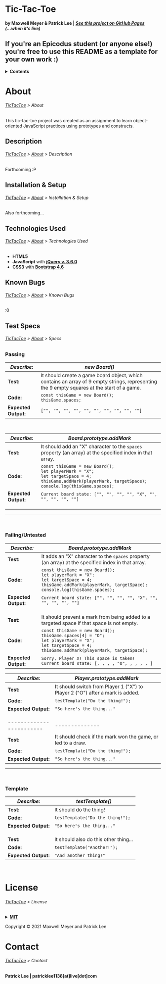 # <a name="TicTacToe"></a>Tic-Tac-Toe
#### by Maxwell Meyer & Patrick Lee | _[See this project on GitHub Pages](https://patrick-verbs.github.io/tictactoe)_ _(...when it's live)_

## __If you're an Epicodus student__ (or anyone else!) you're free to use this README as a template for your own work :)
<details><summary><strong>Contents</strong></summary>
<ul>
  <li><a href="#About">About</a></li>
  <ul>
    <li><a href="#Description">Description</a></li>
    <li><a href="#Install">Installation & Setup</a></li>
    <li><a href="#Technologies">Technologies Used</a></li>
    <li><a href="#Bugs">Known Bugs</a></li>
    <li><a href="#Specs">Test Specs</a></li>
  </ul>
  <li><a href="#License">License</a></li>
  <li><a href="#Contact">Contact</a></li>
</ul>
</details>

# <a name="About"></a>About
###### _[TicTacToe](https://github.com/patrick-verbs/tictactoe) > About_
This tic-tac-toe project was created as an assignment to learn object-oriented JavaScript practices using prototypes and constructs.

## <a name="Description"></a>Description
###### _[TicTacToe](https://github.com/patrick-verbs/tictactoe) > [About](#About) > Description_
Forthcoming :P

## <a name="Install"></a>Installation & Setup
###### _[TicTacToe](https://github.com/patrick-verbs/tictactoe) > [About](#About) > Installation & Setup_
Also forthcoming...

## <a name="Technologies"></a>Technologies Used
###### _[TicTacToe](https://github.com/patrick-verbs/tictactoe) > [About](#About) > Technologies Used_
- __HTML5__
- __JavaScript__ with __[jQuery v. 3.6.0](https://jquery.com/)__
- __CSS3__ with __[Bootstrap 4.6](https://getbootstrap.com/docs/4.6/getting-started/introduction/)__

## <a name="Bugs"></a>Known Bugs
###### _[TicTacToe](https://github.com/patrick-verbs/tictactoe) > [About](#About) > Known Bugs_
:0

## <a name="Specs"></a>Test Specs
###### _[TicTacToe](https://github.com/patrick-verbs/tictactoe) > [About](#About) > Specs_
### Passing
| _Describe:_            | _new Board()_ |
|------------------------|--------------|
| __Test:__              | It should create a game board object, which contains an array of 9 empty strings, representing the 9 empty squares at the start of a game. |
| __Code:__              | ```const thisGame = new Board();```<br>```thisGame.spaces;``` |
| __Expected Output:__   | ```["", "", "", "", "", "", "", "", "", ""]``` |

<br>

| _Describe:_            | _Board.prototype.addMark_ |
|------------------------|--------------|
| __Test:__              | It should add an "X" character to the ```spaces``` property (an array) at the specified index in that array.  |
| __Code:__              | ```const thisGame = new Board();```<br>```let playerMark = "X";```<br>```let targetSpace = 4;```<br>```thisGame.addMark(playerMark, targetSpace);```<br>```console.log(thisGame.spaces);``` |
| __Expected Output:__   | ```Current board state: ["", "", "", "", "X", "", "", "", "", ""]``` |
|                        ||
|                        ||
|                        ||


---
<br>

### Failing/Untested
| _Describe:_            | _Board.prototype.addMark_ |
|------------------------|--------------|
| __Test:__              | It adds an "X" character to the ```spaces``` property (an array) at the specified index in that array.  |
| __Code:__              | ```const thisGame = new Board();```<br>```let playerMark = "X";```<br>```let targetSpace = 4;```<br>```thisGame.addMark(playerMark, targetSpace);```<br>```console.log(thisGame.spaces);``` |
| __Expected Output:__   | ```Current board state: ["", "", "", "", "X", "", "", "", "", ""]``` |
|                        ||
|                        ||
|                        ||
| __Test:__              | It should prevent a mark from being added to a targeted space if that space is not empty.  |
| __Code:__              | ```const thisGame = new Board();```<br>```thisGame.spaces[4] = "O";```<br>```let playerMark = "X";```<br>```let targetSpace = 4;```<br>```thisGame.addMark(playerMark, targetSpace);``` |
| __Expected Output:__   | ```Sorry, Player X! This space is taken!```<br>```Current board state: [, , , , "O", , , , , ]``` |

| _Describe:_            | _Player.prototype.addMark_ |
|------------------------|--------------|
| __Test:__              | It should switch from Player 1 ("X") to Player 2 ("O") after a mark is added. |
| __Code:__              | ```testTemplate("Do the thing!");``` |
| __Expected Output:__   | ```"So here's the thing..."``` |
|                        ||
|                        ||
|                        ||
|------------------------|--------------|
| __Test:__              | It should check if the mark won the game, or led to a draw. |
| __Code:__              | ```testTemplate("Do the thing!");``` |
| __Expected Output:__   | ```"So here's the thing..."``` |


---
<br>

### Template
| _Describe:_            | _testTemplate()_ |
|------------------------|--------------|
| __Test:__              | It should do the thing! |
| __Code:__              | ```testTemplate("Do the thing!");``` |
| __Expected Output:__   | ```"So here's the thing..."``` |
|                        ||
|                        ||
|                        ||
| __Test:__              | It should also do this other thing... |
| __Code:__              | ```testTemplate("Another!");``` |
| __Expected Output:__   | ```"And another thing!"``` |

<br>

# <a name="License"></a>License
###### _[TicTacToe](https://github.com/patrick-verbs/tictactoe) > License_
<details>
<summary><a href="https://opensource.org/licenses/MIT"><strong>MIT</strong></a></summary>
<pre>
MIT License

Copyright (c) 2021 Maxwell Meyer and Patrick Lee

Permission is hereby granted, free of charge, to any person obtaining a copy
of this software and associated documentation files (the "Software"), to deal
in the Software without restriction, including without limitation the rights
to use, copy, modify, merge, publish, distribute, sublicense, and/or sell
copies of the Software, and to permit persons to whom the Software is
furnished to do so, subject to the following conditions:

The above copyright notice and this permission notice shall be included in all
copies or substantial portions of the Software.

THE SOFTWARE IS PROVIDED "AS IS", WITHOUT WARRANTY OF ANY KIND, EXPRESS OR
IMPLIED, INCLUDING BUT NOT LIMITED TO THE WARRANTIES OF MERCHANTABILITY,
FITNESS FOR A PARTICULAR PURPOSE AND NONINFRINGEMENT. IN NO EVENT SHALL THE
AUTHORS OR COPYRIGHT HOLDERS BE LIABLE FOR ANY CLAIM, DAMAGES OR OTHER
LIABILITY, WHETHER IN AN ACTION OF CONTRACT, TORT OR OTHERWISE, ARISING FROM,
OUT OF OR IN CONNECTION WITH THE SOFTWARE OR THE USE OR OTHER DEALINGS IN THE
SOFTWARE.
</pre>
</details>

Copyright © 2021 Maxwell Meyer and Patrick Lee

# <a name="Contact"></a>Contact
###### _[TicTacToe](https://github.com/patrick-verbs/tictactoe) > Contact_
#### Patrick Lee | patricklee1138[at]live[dot]com